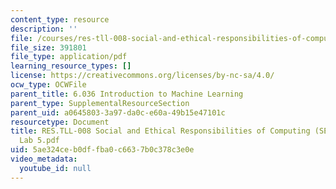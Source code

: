 ```yaml
---
content_type: resource
description: ''
file: /courses/res-tll-008-social-and-ethical-responsibilities-of-computing-serc/5ae324ceb0dffba0c6637b0c378c3e0e_RES-TLL008F21-6036_lab5.pdf
file_size: 391801
file_type: application/pdf
learning_resource_types: []
license: https://creativecommons.org/licenses/by-nc-sa/4.0/
ocw_type: OCWFile
parent_title: 6.036 Introduction to Machine Learning
parent_type: SupplementalResourceSection
parent_uid: a0645803-3a97-da0c-e60a-49b15e47101c
resourcetype: Document
title: RES.TLL-008 Social and Ethical Responsibilities of Computing (SERC), 6.036
  Lab 5.pdf
uid: 5ae324ce-b0df-fba0-c663-7b0c378c3e0e
video_metadata:
  youtube_id: null
---
```

